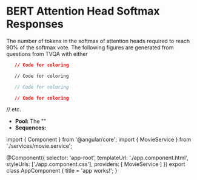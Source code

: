 # BERT Attention Head Softmax Responses
The number of tokens in the softmax of attention heads required to reach 90% of the softmax vote.
The following figures are generated from questions from TVQA with either 



```json
   // Code for coloring
```
```html
   // Code for coloring
```
```js
   // Code for coloring
```
```css
   // Code for coloring
```
// etc.

* **Pool:** The ""
* **Sequences:**









import { Component } from '@angular/core';
import { MovieService } from './services/movie.service';

@Component({
  selector: 'app-root',
  templateUrl: './app.component.html',
  styleUrls: ['./app.component.css'],
  providers: [ MovieService ]
})
export class AppComponent {
  title = 'app works!';
}
